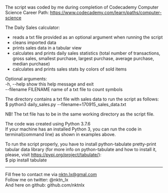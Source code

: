 The script was coded by me during completion of Codecademy Computer Science Career Path: https://www.codecademy.com/learn/paths/computer-science  


The Daily Sales calculator:  
- reads a txt file provided as an optional argument when running the script  
- cleans imported data  
- prints sales data in a tabular view  
- calculates and prints daily sales statistics (total number of transactions, gross sales, smallest purchase, largest purchase, average purchase, median purchase)   
- calculates and prints sales stats by colors of sold items  


Optional arguments:  
  -h, --help           show this help message and exit  
  --filename FILENAME  name of a txt file to count symbols  


The directory contains a txt file with sales data to run the script as follows:  
$ python3 daily_sales.py --filename=170915_sales_data.txt  

NB! The txt file has to be in the same working directory as the script file.  


The code was created using Python 3.7.6  
If your machine has an installed Python 3, you can run the code in terminal(command line) as shown in examples above.    


To run the script properly, you have to install python-tabulate pretty-print tabular data library (for more info on python-tabulate and how to install it, please, visit https://pypi.org/project/tabulate/):  
$ pip install tabulate  


--------------------------------------------
Fill free to contact me via nktn.lx@gmal.com  
Follow me on twitter: @nktn_lx  
And here on github: github.com/nktnlx  